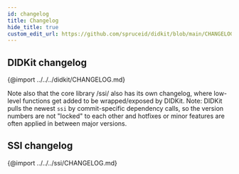 ```yaml
---
id: changelog
title: Changelog
hide_title: true
custom_edit_url: https://github.com/spruceid/didkit/blob/main/CHANGELOG.md
---
```


## DIDKit changelog

{@import ../../../didkit/CHANGELOG.md}

Note also that the core library /ssi/ also has its own changelog, where low-level functions get added to be wrapped/exposed by DIDKit. Note: DIDKit pulls the newest `ssi` by commit-specific dependency calls, so the version numbers are not "locked" to each other and hotfixes or minor features are often applied in between major versions.

## SSI changelog

{@import ../../../ssi/CHANGELOG.md}
